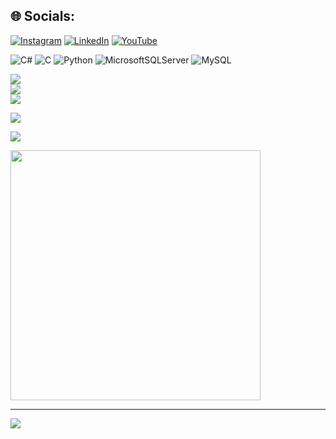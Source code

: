 
## 🌐 Socials:
[![Instagram](https://img.shields.io/badge/Instagram-%23E4405F.svg?logo=Instagram&logoColor=white)](https://instagram.com/niggetsu7) [![LinkedIn](https://img.shields.io/badge/LinkedIn-%230077B5.svg?logo=linkedin&logoColor=white)](https://linkedin.com/in/ibrohim-qosimov-170265271/) [![YouTube](https://img.shields.io/badge/YouTube-%23FF0000.svg?logo=YouTube&logoColor=white)](https://youtube.com/@niggetsu_coder) 



![C#](https://img.shields.io/badge/c%23-%23239120.svg?style=for-the-badge&logo=csharp&logoColor=white) ![C](https://img.shields.io/badge/c-%2300599C.svg?style=for-the-badge&logo=c&logoColor=white) ![Python](https://img.shields.io/badge/python-3670A0?style=for-the-badge&logo=python&logoColor=ffdd54) ![MicrosoftSQLServer](https://img.shields.io/badge/Microsoft%20SQL%20Server-CC2927?style=for-the-badge&logo=microsoft%20sql%20server&logoColor=white) ![MySQL](https://img.shields.io/badge/mysql-%2300000f.svg?style=for-the-badge&logo=mysql&logoColor=white)


![](https://github-readme-stats.vercel.app/api?username=QosimovIbrohim&theme=dark&hide_border=false&include_all_commits=false&count_private=false)<br/>
![](https://github-readme-streak-stats.herokuapp.com/?user=QosimovIbrohim&theme=dark&hide_border=false)<br/>
![](https://github-readme-stats.vercel.app/api/top-langs/?username=QosimovIbrohim&theme=dark&hide_border=false&include_all_commits=false&count_private=false&layout=compact)

![](https://quotes-github-readme.vercel.app/api?type=horizontal&theme=radical)

![](https://github-contributor-stats.vercel.app/api?username=QosimovIbrohim&limit=5&theme=dark&combine_all_yearly_contributions=true)

<img src='https://randommeme-five.vercel.app/' style="height: 400px;"/>

---
[![](https://visitcount.itsvg.in/api?id=QosimovIbrohim&icon=0&color=0)](https://visitcount.itsvg.in)

<!-- Proudly created with GPRM ( https://gprm.itsvg.in ) -->
